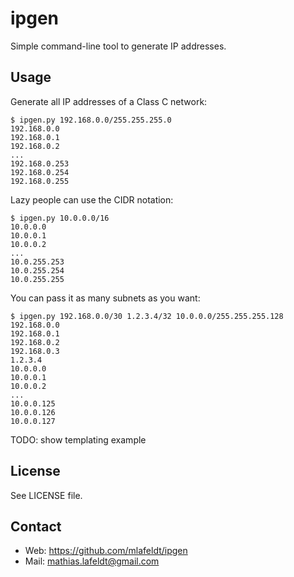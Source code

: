 ipgen
=====

Simple command-line tool to generate IP addresses.


Usage
-----

Generate all IP addresses of a Class C network:

    $ ipgen.py 192.168.0.0/255.255.255.0
    192.168.0.0
    192.168.0.1
    192.168.0.2
    ...
    192.168.0.253
    192.168.0.254
    192.168.0.255

Lazy people can use the CIDR notation:

    $ ipgen.py 10.0.0.0/16
    10.0.0.0
    10.0.0.1
    10.0.0.2
    ...
    10.0.255.253
    10.0.255.254
    10.0.255.255

You can pass it as many subnets as you want:

    $ ipgen.py 192.168.0.0/30 1.2.3.4/32 10.0.0.0/255.255.255.128
    192.168.0.0
    192.168.0.1
    192.168.0.2
    192.168.0.3
    1.2.3.4
    10.0.0.0
    10.0.0.1
    10.0.0.2
    ...
    10.0.0.125
    10.0.0.126
    10.0.0.127

TODO: show templating example


License
-------

See LICENSE file.


Contact
-------

* Web: <https://github.com/mlafeldt/ipgen>
* Mail: <mathias.lafeldt@gmail.com>
